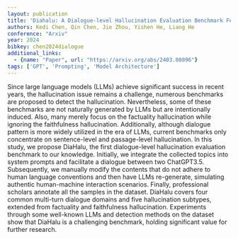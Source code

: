 ```yaml
---
layout: publication
title: 'Diahalu: A Dialogue-level Hallucination Evaluation Benchmark For Large Language Models'
authors: Kedi Chen, Qin Chen, Jie Zhou, Yishen He, Liang He
conference: "Arxiv"
year: 2024
bibkey: chen2024dialogue
additional_links:
  - {name: "Paper", url: "https://arxiv.org/abs/2403.00896"}
tags: ['GPT', 'Prompting', 'Model Architecture']
---
```

Since large language models (LLMs) achieve significant success in recent
years, the hallucination issue remains a challenge, numerous benchmarks are
proposed to detect the hallucination. Nevertheless, some of these benchmarks
are not naturally generated by LLMs but are intentionally induced. Also, many
merely focus on the factuality hallucination while ignoring the faithfulness
hallucination. Additionally, although dialogue pattern is more widely utilized
in the era of LLMs, current benchmarks only concentrate on sentence-level and
passage-level hallucination. In this study, we propose DiaHalu, the first
dialogue-level hallucination evaluation benchmark to our knowledge. Initially,
we integrate the collected topics into system prompts and facilitate a dialogue
between two ChatGPT3.5. Subsequently, we manually modify the contents that do
not adhere to human language conventions and then have LLMs re-generate,
simulating authentic human-machine interaction scenarios. Finally, professional
scholars annotate all the samples in the dataset. DiaHalu covers four common
multi-turn dialogue domains and five hallucination subtypes, extended from
factuality and faithfulness hallucination. Experiments through some well-known
LLMs and detection methods on the dataset show that DiaHalu is a challenging
benchmark, holding significant value for further research.
